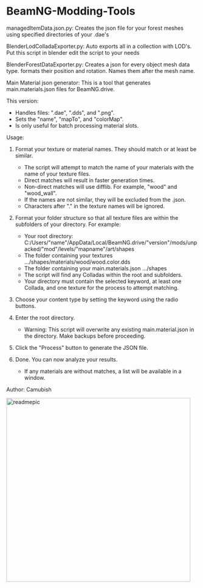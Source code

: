# BeamNG-Modding-Tools
managedItemData.json.py: Creates the json file for your forest meshes using specified directories of your .dae's 

BlenderLodColladaExporter.py: Auto exports all in a collection with LOD's. Put this script in blender edit the script to your needs 

BlenderForestDataExporter.py: Creates a json for every object mesh data type. formats their position and rotation. Names them after the mesh name.

Main Material json generator:
This is a tool that generates main.materials.json files for BeamNG.drive. 

This version:
- Handles files: ".dae", ".dds", and ".png".
- Sets the "name", "mapTo", and "colorMap".
- Is only useful for batch processing material slots.

Usage:
1. Format your texture or material names. They should match or at least be similar.
   - The script will attempt to match the name of your materials with the name of your texture files.
   - Direct matches will result in faster generation times.
   - Non-direct matches will use difflib. For example, "wood" and "wood_wall".
   - If the names are not similar, they will be excluded from the .json.
   - Characters after "." in the texture names will be ignored.

2. Format your folder structure so that all texture files are within the subfolders of your directory. For example:
   - Your root directory: C:/Users/"name"/AppData/Local/BeamNG.drive/"version"/mods/unpacked/"mod"/levels/"mapname"/art/shapes
   - The folder containing your textures .../shapes/materials/wood/wood.color.dds
   - The folder containing your main.materials.json .../shapes
   - The script will find any Colladas within the root and subfolders.
   - Your directory must contain the selected keyword, at least one Collada, and one texture for the process to attempt matching.

3. Choose your content type by setting the keyword using the radio buttons.

4. Enter the root directory.
   - Warning: This script will overwrite any existing main.material.json in the directory. Make backups before proceeding.

5. Click the "Process" button to generate the JSON file.

6. Done. You can now analyze your results.
   - If any materials are without matches, a list will be available in a window.

Author: Camubish

<img width="484" alt="readmepic" src="https://github.com/camubish/BeamNG-Modding-Tools/assets/144230011/ac7a2e52-38db-42c7-a6f2-9b975ee1f600">
